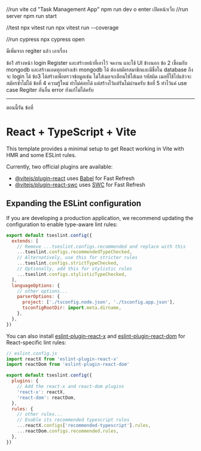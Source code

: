 //run vite
cd "Task Management App"
npm run dev
o enter เปิดหน้าเว็บ
//run server
npm run start 

//test
npx vitest run
npx vitest run --coverage

//run cypress
npx cypress open

มีเพิ่มจาก regiter แล้ว เอาเรื่อง


ข้อ1 สร้างหน้า login Register และสร้างหน้าที่เอาไว้ จดงาน และใช้ UI ข้างนอก ข้อ 2 เชื่อมกับ mongodb และสร้างแอดทุกอย่างเข้า mongodb ได้  ต้องสมัครสมาชิกและมีชื่อใน database ถึงจะ login ได้ ข้อ3 ได้สร้างเพื่อตรวจข้อมูลเช่น ไม่ใส่เมลจะเตือนให้ใส่เมล รหัสผิด เมลที่ใช้ไปแล้วจะสมัครซ้ำไม่ได้ ข้อที่ 4 ความรู้ใหม่ ทำไม่ค่อยได้ แต่สร้างไว้แต่รันไม่ผ่านครับ ข้อที่ 5 ทำไว้แค่ use case Regiter อันอื่น error ยังแก้ไม่ได้ครับ

---------------

ตอนนี้รัน ข้อที่


# React + TypeScript + Vite

This template provides a minimal setup to get React working in Vite with HMR and some ESLint rules.

Currently, two official plugins are available:

- [@vitejs/plugin-react](https://github.com/vitejs/vite-plugin-react/blob/main/packages/plugin-react) uses [Babel](https://babeljs.io/) for Fast Refresh
- [@vitejs/plugin-react-swc](https://github.com/vitejs/vite-plugin-react/blob/main/packages/plugin-react-swc) uses [SWC](https://swc.rs/) for Fast Refresh

## Expanding the ESLint configuration

If you are developing a production application, we recommend updating the configuration to enable type-aware lint rules:

```js
export default tseslint.config({
  extends: [
    // Remove ...tseslint.configs.recommended and replace with this
    ...tseslint.configs.recommendedTypeChecked,
    // Alternatively, use this for stricter rules
    ...tseslint.configs.strictTypeChecked,
    // Optionally, add this for stylistic rules
    ...tseslint.configs.stylisticTypeChecked,
  ],
  languageOptions: {
    // other options...
    parserOptions: {
      project: ['./tsconfig.node.json', './tsconfig.app.json'],
      tsconfigRootDir: import.meta.dirname,
    },
  },
})
```

You can also install [eslint-plugin-react-x](https://github.com/Rel1cx/eslint-react/tree/main/packages/plugins/eslint-plugin-react-x) and [eslint-plugin-react-dom](https://github.com/Rel1cx/eslint-react/tree/main/packages/plugins/eslint-plugin-react-dom) for React-specific lint rules:

```js
// eslint.config.js
import reactX from 'eslint-plugin-react-x'
import reactDom from 'eslint-plugin-react-dom'

export default tseslint.config({
  plugins: {
    // Add the react-x and react-dom plugins
    'react-x': reactX,
    'react-dom': reactDom,
  },
  rules: {
    // other rules...
    // Enable its recommended typescript rules
    ...reactX.configs['recommended-typescript'].rules,
    ...reactDom.configs.recommended.rules,
  },
})
```
